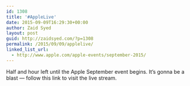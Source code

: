 ```yaml
---
id: 1308
title: '#AppleLive'
date: 2015-09-09T16:29:30+00:00
author: Zaid Syed
layout: post
guid: http://zaidsyed.com/?p=1308
permalink: /2015/09/09/applelive/
linked_list_url:
  - http://www.apple.com/apple-events/september-2015/
---
```

Half and hour left until the Apple September event begins. It&#8217;s gonna be a blast — follow this link to visit the live stream.
